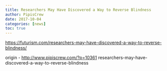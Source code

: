 ```yaml
---
title: Researchers May Have Discovered a Way to Reverse Blindness
author: PipisCrew
date: 2017-10-04
categories: [news]
toc: true
---
```


https://futurism.com/researchers-may-have-discovered-a-way-to-reverse-blindness/

origin - http://www.pipiscrew.com/?p=10361 researchers-may-have-discovered-a-way-to-reverse-blindness